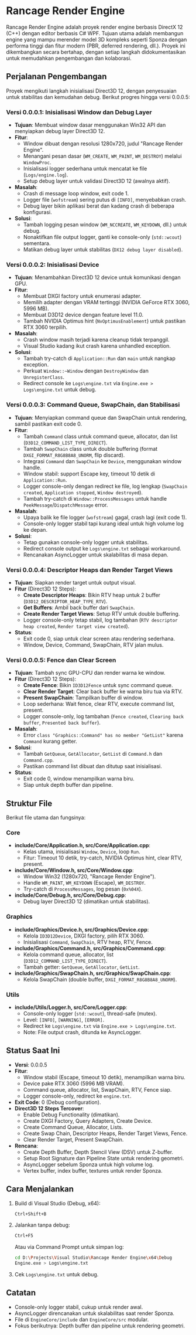 # Rancage Render Engine

Rancage Render Engine adalah proyek render engine berbasis DirectX 12 (C++) dengan editor berbasis C# WPF. Tujuan utama adalah membangun engine yang mampu merender model 3D kompleks seperti Sponza dengan performa tinggi dan fitur modern (PBR, deferred rendering, dll.). Proyek ini dikembangkan secara bertahap, dengan setiap langkah didokumentasikan untuk memudahkan pengembangan dan kolaborasi.

## Perjalanan Pengembangan

Proyek mengikuti langkah inisialisasi Direct3D 12, dengan penyesuaian untuk stabilitas dan kemudahan debug. Berikut progres hingga versi 0.0.0.5:

### Versi 0.0.0.1: Inisialisasi Window dan Debug Layer

- **Tujuan**: Membuat window dasar menggunakan Win32 API dan menyiapkan debug layer Direct3D 12.
- **Fitur**:
  - Window dibuat dengan resolusi 1280x720, judul "Rancage Render Engine".
  - Menangani pesan dasar (`WM_CREATE`, `WM_PAINT`, `WM_DESTROY`) melalui `WindowProc`.
  - Inisialisasi logger sederhana untuk mencatat ke file (`Logs/engine.log`).
  - Setup debug layer untuk validasi Direct3D 12 (awalnya aktif).
- **Masalah**:
  - Crash di message loop window, exit code 1.
  - Logger file (`wofstream`) sering putus di `[INFO]`, menyebabkan crash.
  - Debug layer bikin aplikasi berat dan kadang crash di beberapa konfigurasi.
- **Solusi**:
  - Tambah logging pesan window (`WM_NCCREATE`, `WM_KEYDOWN`, dll.) untuk debug.
  - Nonaktifkan file output logger, ganti ke console-only (`std::wcout`) sementara.
  - Matikan debug layer untuk stabilitas (`DX12 debug layer disabled`).

### Versi 0.0.0.2: Inisialisasi Device

- **Tujuan**: Menambahkan Direct3D 12 device untuk komunikasi dengan GPU.
- **Fitur**:
  - Membuat DXGI factory untuk enumerasi adapter.
  - Memilih adapter dengan VRAM tertinggi (NVIDIA GeForce RTX 3060, 5996 MB).
  - Membuat D3D12 device dengan feature level 11.0.
  - Tambah NVIDIA Optimus hint (`NvOptimusEnablement`) untuk pastikan RTX 3060 terpilih.
- **Masalah**:
  - Crash window masih terjadi karena cleanup tidak terpanggil.
  - Visual Studio kadang ikut crash karena unhandled exception.
- **Solusi**:
  - Tambah try-catch di `Application::Run` dan `main` untuk nangkap exception.
  - Perkuat `Window::~Window` dengan `DestroyWindow` dan `UnregisterClass`.
  - Redirect console ke `Logs\engine.txt` via `Engine.exe > Logs\engine.txt` untuk debug.

### Versi 0.0.0.3: Command Queue, SwapChain, dan Stabilisasi

- **Tujuan**: Menyiapkan command queue dan SwapChain untuk rendering, sambil pastikan exit code 0.
- **Fitur**:
  - Tambah `Command` class untuk command queue, allocator, dan list (`D3D12_COMMAND_LIST_TYPE_DIRECT`).
  - Tambah `SwapChain` class untuk double buffering (format `DXGI_FORMAT_R8G8B8A8_UNORM`, flip discard).
  - Integrasi `Command` dan `SwapChain` ke `Device`, menggunakan window handle.
  - Window stabil: support Escape key, timeout 10 detik di `Application::Run`.
  - Logger console-only dengan redirect ke file, log lengkap (`SwapChain created`, `Application stopped`, `Window destroyed`).
  - Tambah try-catch di `Window::ProcessMessages` untuk handle `PeekMessage`/`DispatchMessage` error.
- **Masalah**:
  - Upaya balik ke file logger (`wofstream`) gagal, crash lagi (exit code 1).
  - Console-only logger stabil tapi kurang ideal untuk high volume log ke depan.
- **Solusi**:
  - Tetap gunakan console-only logger untuk stabilitas.
  - Redirect console output ke `Logs\engine.txt` sebagai workaround.
  - Rencanakan AsyncLogger untuk skalabilitas di masa depan.

### Versi 0.0.0.4: Descriptor Heaps dan Render Target Views

- **Tujuan**: Siapkan render target untuk output visual.
- **Fitur** (Direct3D 12 Steps):
  - **Create Descriptor Heaps**: Bikin RTV heap untuk 2 buffer (`D3D12_DESCRIPTOR_HEAP_TYPE_RTV`).
  - **Get Buffers**: Ambil back buffer dari `SwapChain`.
  - **Create Render Target Views**: Setup RTV untuk double buffering.
  - Logger console-only tetap stabil, log tambahan (`RTV descriptor heap created`, `Render target view created`).
- **Status**:
  - Exit code 0, siap untuk clear screen atau rendering sederhana.
  - Window, Device, Command, SwapChain, RTV jalan mulus.

### Versi 0.0.0.5: Fence dan Clear Screen

- **Tujuan**: Tambah sync GPU-CPU dan render warna ke window.
- **Fitur** (Direct3D 12 Steps):
  - **Create Fence**: Bikin `ID3D12Fence` untuk sync command queue.
  - **Clear Render Target**: Clear back buffer ke warna biru tua via RTV.
  - **Present SwapChain**: Tampilkan buffer di window.
  - Loop sederhana: Wait fence, clear RTV, execute command list, present.
  - Logger console-only, log tambahan (`Fence created`, `Clearing back buffer`, `Presented back buffer`).
- **Masalah**:
  - Error `class "Graphics::Command" has no member "GetList"` karena `Command` kurang getter.
- **Solusi**:
  - Tambah `GetQueue`, `GetAllocator`, `GetList` di `Command.h` dan `Command.cpp`.
  - Pastikan command list dibuat dan ditutup saat inisialisasi.
- **Status**:
  - Exit code 0, window menampilkan warna biru.
  - Siap untuk depth buffer dan pipeline.

## Struktur File

Berikut file utama dan fungsinya:

### Core

- **include/Core/Application.h, src/Core/Application.cpp**:
  - Kelas utama, inisialisasi `Window`, `Device`, loop `Run`.
  - Fitur: Timeout 10 detik, try-catch, NVIDIA Optimus hint, clear RTV, present.
- **include/Core/Window.h, src/Core/Window.cpp**:
  - Window Win32 (1280x720, "Rancage Render Engine").
  - Handle `WM_PAINT`, `WM_KEYDOWN` (Escape), `WM_DESTROY`.
  - Try-catch di `ProcessMessages`, log pesan (`0x%04X`).
- **include/Core/Debug.h, src/Core/Debug.cpp**:
  - Debug layer Direct3D 12 (dimatikan untuk stabilitas).

### Graphics

- **include/Graphics/Device.h, src/Graphics/Device.cpp**:
  - Kelola `ID3D12Device`, DXGI factory, pilih RTX 3060.
  - Inisialisasi `Command`, `SwapChain`, RTV heap, RTV, Fence.
- **include/Graphics/Command.h, src/Graphics/Command.cpp**:
  - Kelola command queue, allocator, list (`D3D12_COMMAND_LIST_TYPE_DIRECT`).
  - Tambah getter: `GetQueue`, `GetAllocator`, `GetList`.
- **include/Graphics/SwapChain.h, src/Graphics/SwapChain.cpp**:
  - Kelola SwapChain (double buffer, `DXGI_FORMAT_R8G8B8A8_UNORM`).

### Utils

- **include/Utils/Logger.h, src/Core/Logger.cpp**:
  - Console-only logger (`std::wcout`), thread-safe (mutex).
  - Level: `[INFO]`, `[WARNING]`, `[ERROR]`.
  - Redirect ke `Logs\engine.txt` via `Engine.exe > Logs\engine.txt`.
  - Note: File output crash, ditunda ke AsyncLogger.

## Status Saat Ini

- **Versi**: 0.0.0.5
- **Fitur**:
  - Window stabil (Escape, timeout 10 detik), menampilkan warna biru.
  - Device pake RTX 3060 (5996 MB VRAM).
  - Command queue, allocator, list, SwapChain, RTV, Fence siap.
  - Logger console-only, redirect ke `engine.txt`.
- **Exit Code**: 0 (Debug configuration).
- **Direct3D 12 Steps Tercover**:
  - Enable Debug Functionality (dimatikan).
  - Create DXGI Factory, Query Adapters, Create Device.
  - Create Command Queue, Allocator, Lists.
  - Create Swap Chain, Descriptor Heaps, Render Target Views, Fence.
  - Clear Render Target, Present SwapChain.
- **Rencana**:
  - Create Depth Buffer, Depth Stencil View (DSV) untuk Z-buffer.
  - Setup Root Signature dan Pipeline State untuk rendering geometri.
  - AsyncLogger sebelum Sponza untuk high volume log.
  - Vertex buffer, index buffer, textures untuk render Sponza.

## Cara Menjalankan

1. Build di Visual Studio (Debug, x64):

   ```bash
   Ctrl+Shift+B
   ```

2. Jalankan tanpa debug:

   ```bash
   Ctrl+F5
   ```

   Atau via Command Prompt untuk simpan log:

   ```bash
   cd D:\Projects\Visual Studio\Rancage Render Engine\x64\Debug
   Engine.exe > Logs\engine.txt
   ```

3. Cek `Logs\engine.txt` untuk debug.

## Catatan

- Console-only logger stabil, cukup untuk render awal.
- AsyncLogger direncanakan untuk skalabilitas saat render Sponza.
- File di `EngineCore/include` dan `EngineCore/src` modular.
- Fokus berikutnya: Depth buffer dan pipeline untuk rendering geometri.